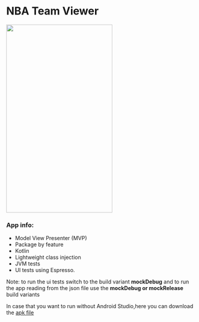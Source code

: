 # NBA Team Viewer

<img src="https://raw.githubusercontent.com/Amejia481/nba-team-viewer/master/NBA%20Teams.gif" align="center" height="500px" width="282px"/>

### App info:
+ Model View Presenter (MVP)
+ Package by feature
+ Kotlin
+ Lightweight class injection
+ JVM tests
+ UI tests using Espresso.

Note: to run the ui tests switch to the build variant **mockDebug** and to run the app reading from the json file use the **mockDebug or mockRelease** build variants

In case that you want to run without Android Studio,here you can download the [apk file](https://github.com/Amejia481/nba-team-viewer/releases/download/1.0/NBA.Team.apk)

